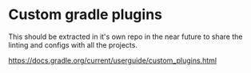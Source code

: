# Custom gradle plugins

This should be extracted in it's own repo in the near future to share the linting and configs with all the projects.

https://docs.gradle.org/current/userguide/custom_plugins.html
